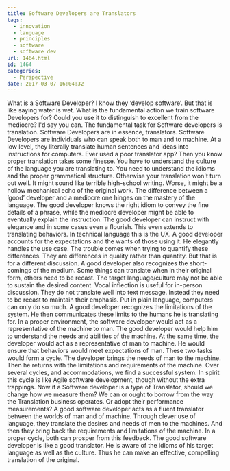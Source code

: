 ```yaml
---
title: Software Developers are Translators
tags:
  - innovation
  - language
  - principles
  - software
  - software dev
url: 1464.html
id: 1464
categories:
  - Perspective
date: 2017-03-07 16:04:32
---
```


What is a Software Developer? I know they ‘develop software’. But that is like saying water is wet. What is the fundamental action we train software Developers for? Could you use it to distinguish to excellent from the mediocre? I'd say you can. The fundamental task for Software developers is translation. Software Developers are in essence, translators. Software Developers are individuals who can speak both to man and to machine. At a low level, they literally translate human sentences and ideas into instructions for computers. Ever used a poor translator app? Then you know proper translation takes some finesse. You have to understand the culture of the language you are translating to. You need to understand the idioms and the proper grammatical structure. Otherwise your translation won't turn out well. It might sound like terrible high-school writing. Worse, it might be a hollow mechanical echo of the original work. The difference between a ‘good’ developer and a mediocre one hinges on the mastery of the language. The good developer knows the right idiom to convey the fine details of a phrase, while the mediocre developer might be able to eventually explain the instruction. The good developer can instruct with elegance and in some cases even a flourish. This even extends to translating behaviors. In technical language this is the UX. A good developer accounts for the expectations and the wants of those using it. He elegantly handles the use case. The trouble comes when trying to quantify these differences. They are differences in quality rather than quantity. But that is for a different discussion. A good developer also recognizes the short-comings of the medium. Some things can translate when in their original form, others need to be recast. The target language/culture may not be able to sustain the desired content. Vocal inflection is useful for in-person discussion. They do not translate well into text message. Instead they need to be recast to maintain their emphasis. Put in plain language, computers can only do so much. A good developer recognizes the limitations of the system. He then communicates these limits to the humans he is translating for. In a proper environment, the software developer would act as a representative of the machine to man. The good developer would help him to understand the needs and abilities of the machine. At the same time, the developer would act as a representative of man to machine. He would ensure that behaviors would meet expectations of man. These two tasks would form a cycle. The developer brings the needs of man to the machine. Then he returns with the limitations and requirements of the machine. Over several cycles, and accommodations, we find a successful system. In spirit this cycle is like Agile software development, though without the extra trappings. Now if a Software developer is a type of Translator, should we change how we measure them? We can or ought to borrow from the way the Translation business operates. Or adopt their performance measurements? A good software developer acts as a fluent translator between the worlds of man and of machine. Through clever use of language, they translate the desires and needs of men to the machines. And then they bring back the requirements and limitations of the machine. In a proper cycle, both can prosper from this feedback. The good software developer is like a good translator. He is aware of the idioms of his target language as well as the culture. Thus he can make an effective, compelling translation of the original.